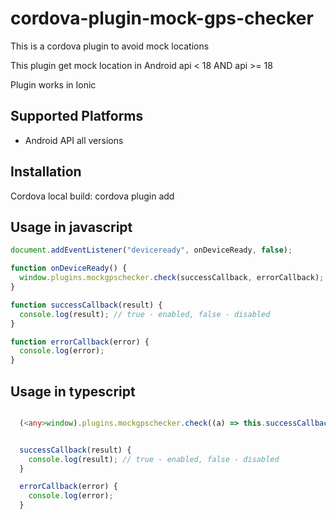 # cordova-plugin-mock-gps-checker

This is a cordova plugin to avoid mock locations

This plugin get mock location in Android api < 18 AND api >= 18

Plugin works in Ionic

## Supported Platforms

- Android API all versions

## Installation

Cordova local build:
    cordova plugin add <GIT URL PATH>




## Usage in javascript

```js
document.addEventListener("deviceready", onDeviceReady, false);

function onDeviceReady() {
  window.plugins.mockgpschecker.check(successCallback, errorCallback);
}

function successCallback(result) {
  console.log(result); // true - enabled, false - disabled
}

function errorCallback(error) {
  console.log(error);
}
```

## Usage in typescript

```ts

  (<any>window).plugins.mockgpschecker.check((a) => this.successCallback(a), (b) => this.errorCallback(b));


  successCallback(result) {
    console.log(result); // true - enabled, false - disabled
  }

  errorCallback(error) {
    console.log(error);
  }

```
